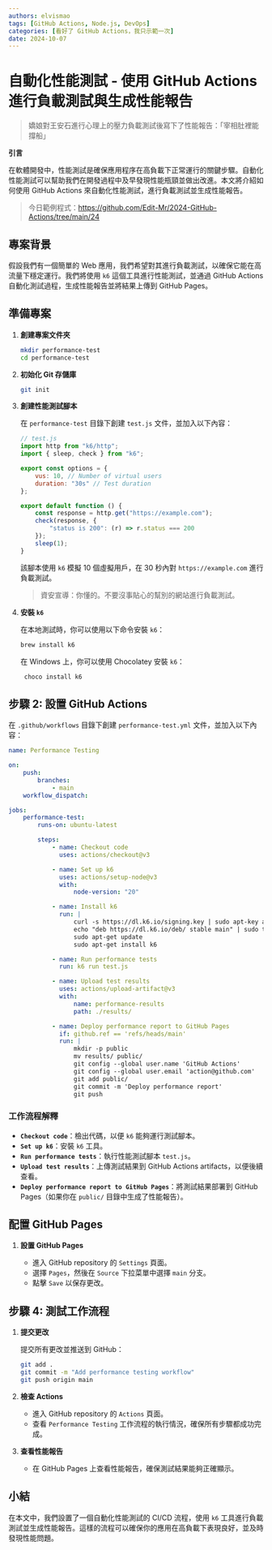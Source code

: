 ```yaml
---
authors: elvismao
tags: [GitHub Actions, Node.js, DevOps]
categories: [看好了 GitHub Actions，我只示範一次]
date: 2024-10-07
---
```


# 自動化性能測試 - 使用 GitHub Actions 進行負載測試與生成性能報告

> 嬌娘對王安石進行心理上的壓力負載測試後寫下了性能報告：「宰相肚裡能撐船」

**引言**

在軟體開發中，性能測試是確保應用程序在高負載下正常運行的關鍵步驟。自動化性能測試可以幫助我們在開發過程中及早發現性能瓶頸並做出改進。本文將介紹如何使用 GitHub Actions 來自動化性能測試，進行負載測試並生成性能報告。

> 今日範例程式：<https://github.com/Edit-Mr/2024-GitHub-Actions/tree/main/24>

## 專案背景

假設我們有一個簡單的 Web 應用，我們希望對其進行負載測試，以確保它能在高流量下穩定運行。我們將使用 `k6` 這個工具進行性能測試，並通過 GitHub Actions 自動化測試過程，生成性能報告並將結果上傳到 GitHub Pages。

## 準備專案

1. **創建專案文件夾**

    ```bash
    mkdir performance-test
    cd performance-test
    ```

2. **初始化 Git 存儲庫**

    ```bash
    git init
    ```

3. **創建性能測試腳本**

    在 `performance-test` 目錄下創建 `test.js` 文件，並加入以下內容：

    ```javascript
    // test.js
    import http from "k6/http";
    import { sleep, check } from "k6";

    export const options = {
        vus: 10, // Number of virtual users
        duration: "30s" // Test duration
    };

    export default function () {
        const response = http.get("https://example.com");
        check(response, {
            "status is 200": (r) => r.status === 200
        });
        sleep(1);
    }
    ```

    該腳本使用 `k6` 模擬 10 個虛擬用戶，在 30 秒內對 `https://example.com` 進行負載測試。

    > 資安宣導：你懂的。不要沒事貼心的幫別的網站進行負載測試。

4. **安裝 `k6`**

    在本地測試時，你可以使用以下命令安裝 `k6`：

    ```bash
    brew install k6
    ```

    在 Windows 上，你可以使用 Chocolatey 安裝 `k6`：

    ```bash
     choco install k6
    ```

## 步驟 2: 設置 GitHub Actions

在 `.github/workflows` 目錄下創建 `performance-test.yml` 文件，並加入以下內容：

```yaml
name: Performance Testing

on:
    push:
        branches:
            - main
    workflow_dispatch:

jobs:
    performance-test:
        runs-on: ubuntu-latest

        steps:
            - name: Checkout code
              uses: actions/checkout@v3

            - name: Set up k6
              uses: actions/setup-node@v3
              with:
                  node-version: "20"

            - name: Install k6
              run: |
                  curl -s https://dl.k6.io/signing.key | sudo apt-key add -
                  echo "deb https://dl.k6.io/deb/ stable main" | sudo tee /etc/apt/sources.list.d/k6.list
                  sudo apt-get update
                  sudo apt-get install k6

            - name: Run performance tests
              run: k6 run test.js

            - name: Upload test results
              uses: actions/upload-artifact@v3
              with:
                  name: performance-results
                  path: ./results/

            - name: Deploy performance report to GitHub Pages
              if: github.ref == 'refs/heads/main'
              run: |
                  mkdir -p public
                  mv results/ public/
                  git config --global user.name 'GitHub Actions'
                  git config --global user.email 'action@github.com'
                  git add public/
                  git commit -m 'Deploy performance report'
                  git push
```

### 工作流程解釋

-   **`Checkout code`**：檢出代碼，以便 `k6` 能夠運行測試腳本。
-   **`Set up k6`**：安裝 `k6` 工具。
-   **`Run performance tests`**：執行性能測試腳本 `test.js`。
-   **`Upload test results`**：上傳測試結果到 GitHub Actions artifacts，以便後續查看。
-   **`Deploy performance report to GitHub Pages`**：將測試結果部署到 GitHub Pages（如果你在 `public/` 目錄中生成了性能報告）。

## 配置 GitHub Pages

1. **設置 GitHub Pages**

    - 進入 GitHub repository 的 `Settings` 頁面。
    - 選擇 `Pages`，然後在 `Source` 下拉菜單中選擇 `main` 分支。
    - 點擊 `Save` 以保存更改。

## 步驟 4: 測試工作流程

1. **提交更改**

    提交所有更改並推送到 GitHub：

    ```bash
    git add .
    git commit -m "Add performance testing workflow"
    git push origin main
    ```

2. **檢查 Actions**

    - 進入 GitHub repository 的 `Actions` 頁面。
    - 查看 `Performance Testing` 工作流程的執行情況，確保所有步驟都成功完成。

3. **查看性能報告**

    - 在 GitHub Pages 上查看性能報告，確保測試結果能夠正確顯示。

## 小結

在本文中，我們設置了一個自動化性能測試的 CI/CD 流程，使用 `k6` 工具進行負載測試並生成性能報告。這樣的流程可以確保你的應用在高負載下表現良好，並及時發現性能問題。
